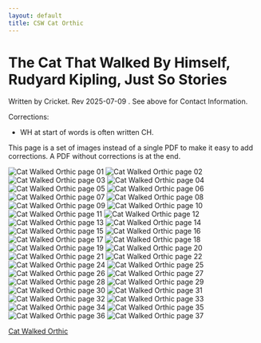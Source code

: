 ```yaml
---
layout: default
title: CSW Cat Orthic
---
```

# The Cat That Walked By Himself, Rudyard Kipling, Just So Stories

Written by Cricket. Rev 2025-07-09 . See above for Contact Information.

Corrections:

- WH at start of words is often written CH.

This page is a set of images instead of a single PDF to make it easy to add corrections. A PDF without corrections is at the end.

![Cat Walked Orthic page 01](cat-001.jpg)
![Cat Walked Orthic page 02](cat-002.jpg)
![Cat Walked Orthic page 03](cat-003.jpg)
![Cat Walked Orthic page 04](cat-004.jpg)
![Cat Walked Orthic page 05](cat-005.jpg)
![Cat Walked Orthic page 06](cat-006.jpg)
![Cat Walked Orthic page 07](cat-007.jpg)
![Cat Walked Orthic page 08](cat-008.jpg)
![Cat Walked Orthic page 09](cat-009.jpg)
![Cat Walked Orthic page 10](cat-010.jpg)
![Cat Walked Orthic page 11](cat-011.jpg)
![Cat Walked Orthic page 12](cat-012.jpg)
![Cat Walked Orthic page 13](cat-013.jpg)
![Cat Walked Orthic page 14](cat-014.jpg)
![Cat Walked Orthic page 15](cat-015.jpg)
![Cat Walked Orthic page 16](cat-016.jpg)
![Cat Walked Orthic page 17](cat-017.jpg)
![Cat Walked Orthic page 18](cat-018.jpg)
![Cat Walked Orthic page 19](cat-019.jpg)
![Cat Walked Orthic page 20](cat-020.jpg)
![Cat Walked Orthic page 21](cat-021.jpg)
![Cat Walked Orthic page 22](cat-022.jpg)
![Cat Walked Orthic page 24](cat-024.jpg)
![Cat Walked Orthic page 25](cat-025.jpg)
![Cat Walked Orthic page 26](cat-026.jpg)
![Cat Walked Orthic page 27](cat-027.jpg)
![Cat Walked Orthic page 28](cat-028.jpg)
![Cat Walked Orthic page 29](cat-029.jpg)
![Cat Walked Orthic page 30](cat-030.jpg)
![Cat Walked Orthic page 31](cat-031.jpg)
![Cat Walked Orthic page 32](cat-032.jpg)
![Cat Walked Orthic page 33](cat-033.jpg)
![Cat Walked Orthic page 34](cat-034.jpg)
![Cat Walked Orthic page 35](cat-035.jpg)
![Cat Walked Orthic page 36](cat-036.jpg)
![Cat Walked Orthic page 37](cat-037.jpg)
<br/>

[Cat Walked Orthic](cat-who-walked-orthic-rev01.pdf)
